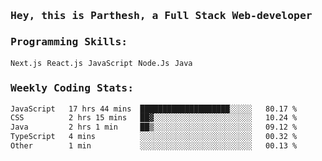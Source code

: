 <samp>
    <h3>Hey, this is Parthesh, a Full Stack Web-developer</h3>
    <h3>Programming Skills: </h3>
    <code>Next.js</code> <code>React.js</code> <code>JavaScript</code> <code>Node.Js</code> <code>Java</code>
    <h3>Weekly Coding Stats:</h3>
<!--START_SECTION:waka-->

```txt
JavaScript   17 hrs 44 mins  ████████████████████░░░░░   80.17 %
CSS          2 hrs 15 mins   ██▓░░░░░░░░░░░░░░░░░░░░░░   10.24 %
Java         2 hrs 1 min     ██▒░░░░░░░░░░░░░░░░░░░░░░   09.12 %
TypeScript   4 mins          ░░░░░░░░░░░░░░░░░░░░░░░░░   00.32 %
Other        1 min           ░░░░░░░░░░░░░░░░░░░░░░░░░   00.13 %
```

<!--END_SECTION:waka-->
</samp>
